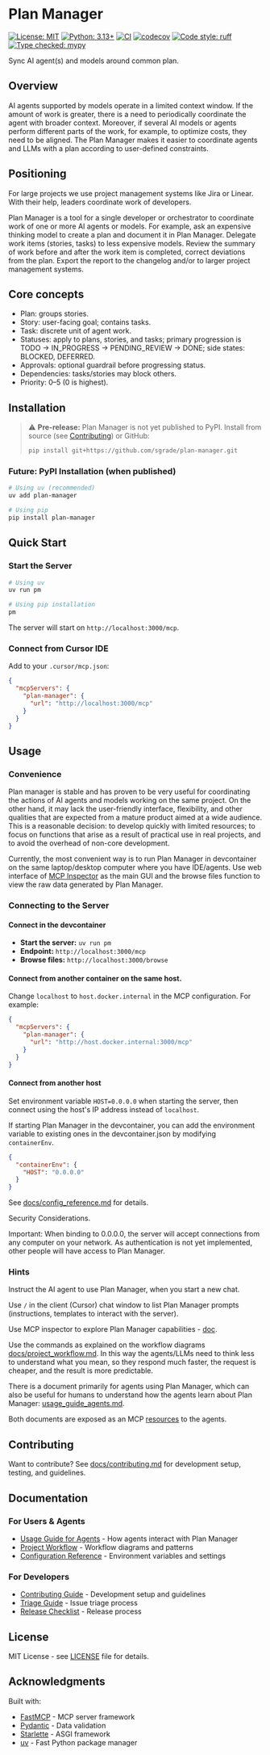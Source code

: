 # Plan Manager

[![License: MIT](https://img.shields.io/badge/License-MIT-yellow.svg)](LICENSE)
[![Python: 3.13+](https://img.shields.io/badge/python-3.13+-blue.svg)](https://www.python.org/downloads/)
[![CI](https://github.com/sgrade/plan-manager/actions/workflows/ci.yml/badge.svg)](https://github.com/sgrade/plan-manager/actions/workflows/ci.yml)
[![codecov](https://codecov.io/gh/sgrade/plan-manager/branch/main/graph/badge.svg)](https://codecov.io/gh/sgrade/plan-manager)
[![Code style: ruff](https://img.shields.io/badge/code%20style-ruff-000000.svg)](https://github.com/astral-sh/ruff)
[![Type checked: mypy](https://img.shields.io/badge/type%20checked-mypy-blue.svg)](https://mypy-lang.org/)

Sync AI agent(s) and models around common plan.

## Overview

AI agents supported by models operate in a limited context window. If the amount of work is greater, there is a need to periodically coordinate the agent with broader context. Moreover, if several AI models or agents perform different parts of the work, for example, to optimize costs, they need to be aligned. The Plan Manager makes it easier to coordinate agents and LLMs with a plan according to user-defined constraints.

## Positioning

For large projects we use project management systems like Jira or Linear. With their help, leaders coordinate work of developers.

Plan Manager is a tool for a single developer or orchestrator to coordinate work of one or more AI agents or models. For example, ask an expensive thinking model to create a plan and document it in Plan Manager. Delegate work items (stories, tasks) to less expensive models. Review the summary of work before and after the work item is completed, correct deviations from the plan. Export the report to the changelog and/or to larger project management systems.

## Core concepts

- Plan: groups stories.
- Story: user-facing goal; contains tasks.
- Task: discrete unit of agent work.
- Statuses: apply to plans, stories, and tasks; primary progression is TODO → IN_PROGRESS → PENDING_REVIEW → DONE; side states: BLOCKED, DEFERRED.
- Approvals: optional guardrail before progressing status.
- Dependencies: tasks/stories may block others.
- Priority: 0–5 (0 is highest).

## Installation

> ⚠️ **Pre-release:** Plan Manager is not yet published to PyPI.
> Install from source (see [Contributing](docs/contributing.md)) or GitHub:
>
> ```bash
> pip install git+https://github.com/sgrade/plan-manager.git
> ```

### Future: PyPI Installation (when published)

```bash
# Using uv (recommended)
uv add plan-manager

# Using pip
pip install plan-manager
```

## Quick Start

### Start the Server

```bash
# Using uv
uv run pm

# Using pip installation
pm
```

The server will start on `http://localhost:3000/mcp`.

### Connect from Cursor IDE

Add to your `.cursor/mcp.json`:

```json
{
  "mcpServers": {
    "plan-manager": {
      "url": "http://localhost:3000/mcp"
    }
  }
}
```

## Usage

### Convenience

Plan manager is stable and has proven to be very useful for coordinating the actions of AI agents and models working on the same project. On the other hand, it may lack the user-friendly interface, flexibility, and other qualities that are expected from a mature product aimed at a wide audience. This is a reasonable decision: to develop quickly with limited resources; to focus on functions that arise as a result of practical use in real projects, and to avoid the overhead of non-core development.

Currently, the most convenient way is to run Plan Manager in devcontainer on the same laptop/desktop computer where you have IDE/agents. Use web interface of [MCP Inspector](dev/mcp-inspector/README.md) as the main GUI and the browse files function to view the raw data generated by Plan Manager.

### Connecting to the Server

#### Connect in the devcontainer

- **Start the server:** `uv run pm`
- **Endpoint:** `http://localhost:3000/mcp`
- **Browse files:** `http://localhost:3000/browse`

#### Connect from another container on the same host.

Change `localhost` to `host.docker.internal` in the MCP configuration. For example:

```json
{
  "mcpServers": {
    "plan-manager": {
      "url": "http://host.docker.internal:3000/mcp"
    }
  }
}
```

#### Connect from another host

Set environment variable `HOST=0.0.0.0` when starting the server, then connect using the host's IP address instead of `localhost`.

If starting Plan Manager in the devcontainer, you can add the environment variable to existing ones in the devcontainer.json by modifying `containerEnv`.

```json
{
  "containerEnv": {
    "HOST": "0.0.0.0"
  }
}
```

See [docs/config_reference.md](docs/config_reference.md) for details.

Security Considerations.

Important: When binding to 0.0.0.0, the server will accept connections from any computer on your network. As authentication is not yet implemented, other people will have access to Plan Manager.

### Hints

Instruct the AI agent to use Plan Manager, when you start a new chat.

Use `/` in the client (Cursor) chat window to list Plan Manager prompts (instructions, templates to interact with the server).

Use MCP inspector to explore Plan Manager capabilities - [doc](dev/mcp-inspector/README.md).

Use the commands as explained on the workflow diagrams [docs/project_workflow.md](docs/project_workflow.md). In this way the agents/LLMs need to think less to understand what you mean, so they respond much faster, the request is cheaper, and the result is more predictable.

There is a document primarily for agents using Plan Manager, which can also be useful for humans to understand how the agents learn about Plan Manager: [usage_guide_agents.md](docs/usage_guide_agents.md).

Both documents are exposed as an MCP [resources](https://modelcontextprotocol.io/specification/2025-06-18/server/resources) to the agents.

## Contributing

Want to contribute? See [docs/contributing.md](docs/contributing.md) for development setup, testing, and guidelines.

## Documentation

### For Users & Agents
- [Usage Guide for Agents](docs/usage_guide_agents.md) - How agents interact with Plan Manager
- [Project Workflow](docs/project_workflow.md) - Workflow diagrams and patterns
- [Configuration Reference](docs/config_reference.md) - Environment variables and settings

### For Developers
- [Contributing Guide](docs/contributing.md) - Development setup and guidelines
- [Triage Guide](docs/triage_guide.md) - Issue triage process
- [Release Checklist](docs/release_checklist.md) - Release process

## License

MIT License - see [LICENSE](LICENSE) file for details.

## Acknowledgments

Built with:
- [FastMCP](https://github.com/jlowin/fastmcp) - MCP server framework
- [Pydantic](https://pydantic-docs.helpmanual.io/) - Data validation
- [Starlette](https://www.starlette.io/) - ASGI framework
- [uv](https://github.com/astral-sh/uv) - Fast Python package manager
